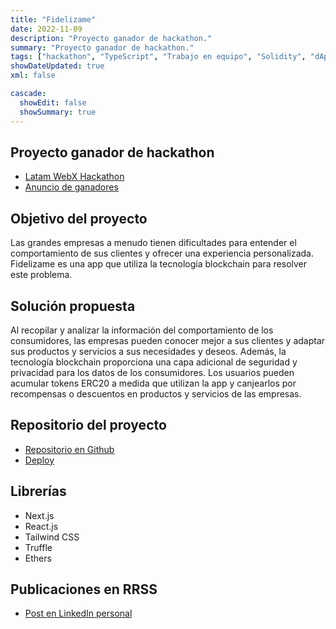 ```yaml
---
title: "Fidelizame"
date: 2022-11-09
description: "Proyecto ganador de hackathon."
summary: "Proyecto ganador de hackathon."
tags: ["hackathon", "TypeScript", "Trabajo en equipo", "Solidity", "dApp", "React"]
showDateUpdated: true
xml: false

cascade:
  showEdit: false
  showSummary: true
---
```


## Proyecto ganador de hackathon
- [Latam WebX Hackathon](https://www.andinodao.org/hackathon)
- [Anuncio de ganadores](https://twitter.com/andinodao/status/1586847043326132224)

## Objetivo del proyecto
Las grandes empresas a menudo tienen dificultades para entender el comportamiento de sus clientes y ofrecer una experiencia personalizada. Fidelizame es una app que utiliza la tecnología blockchain para resolver este problema. 

## Solución propuesta
Al recopilar y analizar la información del comportamiento de los consumidores, las empresas pueden conocer mejor a sus clientes y adaptar sus productos y servicios a sus necesidades y deseos. Además, la tecnología blockchain proporciona una capa adicional de seguridad y privacidad para los datos de los consumidores. Los usuarios pueden acumular tokens ERC20 a medida que utilizan la app y canjearlos por recompensas o descuentos en productos y servicios de las empresas.

## Repositorio del proyecto
- [Repositorio en Github](https://github.com/MarvoloV/fidelizame-app)
- [Deploy](https://fidelizame.vercel.app/)

## Librerías
- Next.js
- React.js
- Tailwind CSS
- Truffle
- Ethers

## Publicaciones en RRSS
- [Post en LinkedIn personal](https://www.linkedin.com/posts/miguel1man_hackathon-blockchain-tecnologaeda-activity-6993980785577885696-bws-?utm_source=share&utm_medium=member_desktop)
